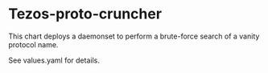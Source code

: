 # Tezos-proto-cruncher

This chart deploys a daemonset to perform a brute-force search
of a vanity protocol name.

See values.yaml for details.
